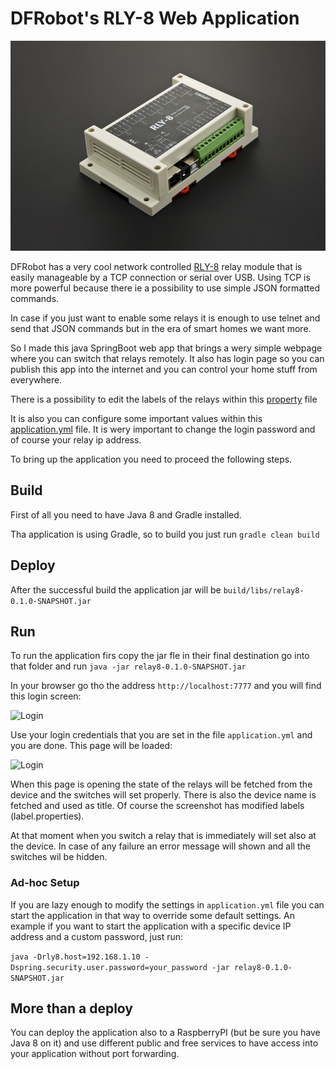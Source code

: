 # DFRobot's RLY-8 Web Application

![RLY-8](https://github.com/aattila/relay8/blob/master/src/main/resources/docs/module.jpg?raw=true)

DFRobot has a very cool network controlled [RLY-8](https://www.dfrobot.com/product-1218.html) relay module that is 
easily manageable by a TCP connection or serial over USB. Using TCP is more powerful because there ie a possibility to 
use simple JSON formatted commands.

In case if you just want to enable some relays it is enough to use telnet and send that JSON commands but in the era of 
smart homes we want more.

So I made this java SpringBoot web app that brings a wery simple webpage where you can switch that relays remotely. 
It also has login page so you can publish this app into the internet and you can control your home stuff from everywhere.

There is a possibility to edit the labels of the relays within this [property](https://github.com/aattila/relay8/blob/master/src/main/resources/label.properties) file 

It is also you can configure some important values within this [application.yml](https://github.com/aattila/relay8/blob/master/src/main/resources/application.yml) file.
It is wery important to change the login password and of course your relay ip address.

To bring up the application you need to proceed the following steps.

## Build

First of all you need to have Java 8 and Gradle installed.

Tha application is using Gradle, so to build you just run ```gradle clean build```

## Deploy

After the successful build the application jar will be ```build/libs/relay8-0.1.0-SNAPSHOT.jar``` 

## Run

To run the application firs copy the jar fle in their final destination go into that folder and run
 ```java -jar relay8-0.1.0-SNAPSHOT.jar```

In your browser go tho the address ```http://localhost:7777``` and you will find this login screen:

<img src="https://github.com/aattila/relay8/blob/master/src/main/resources/docs/login.png?raw=true" alt="Login" width="400">

Use your login credentials that you are set in the file ```application.yml``` and you are done. 
This page will be loaded:

<img src="https://github.com/aattila/relay8/blob/master/src/main/resources/docs/someset.png?raw=true" alt="Login" width="400">

When this page is opening the state of the relays will be fetched from the device and the switches will set properly.
There is also the device name is fetched and used as title. Of course the screenshot has modified labels (label.properties).

At that moment when you switch a relay that is immediately will set also at the device. In case of any failure an error
message will shown and all the switches wil be hidden.

### Ad-hoc Setup

If you are lazy enough to modify the settings in ```application.yml``` file you can start the application in that way to override some default settings. An example if you want to start the application with a specific device IP address and a custom password, just run:

```java -Drly8.host=192.168.1.10 -Dspring.security.user.password=your_password -jar relay8-0.1.0-SNAPSHOT.jar```

## More than a deploy

You can deploy the application also to a RaspberryPI (but be sure you have Java 8 on it) and use different public and free 
services to have access into your application without port forwarding.  

